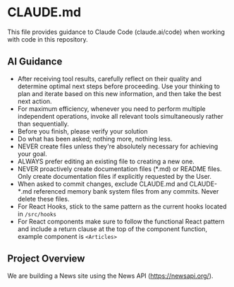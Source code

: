 # CLAUDE.md

This file provides guidance to Claude Code (claude.ai/code) when working with code in this repository.

## AI Guidance

* After receiving tool results, carefully reflect on their quality and determine optimal next steps before proceeding. Use your thinking to plan and iterate based on this new information, and then take the best next action.
* For maximum efficiency, whenever you need to perform multiple independent operations, invoke all relevant tools simultaneously rather than sequentially.
* Before you finish, please verify your solution
* Do what has been asked; nothing more, nothing less.
* NEVER create files unless they're absolutely necessary for achieving your goal.
* ALWAYS prefer editing an existing file to creating a new one.
* NEVER proactively create documentation files (*.md) or README files. Only create documentation files if explicitly requested by the User.
* When asked to commit changes, exclude CLAUDE.md and CLAUDE-*.md referenced memory bank system files from any commits. Never delete these files.
* For React Hooks, stick to the same pattern as the current hooks located in `/src/hooks`
* For React components make sure to follow the functional React pattern and include a return clause at the top of the component function, example component is `<Articles>`

## Project Overview

We are building a News site using the News API (https://newsapi.org/).
